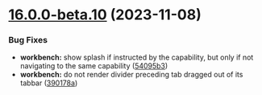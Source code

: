 # [16.0.0-beta.10](https://github.com/SchweizerischeBundesbahnen/scion-workbench/compare/16.0.0-beta.9...16.0.0-beta.10) (2023-11-08)


### Bug Fixes

* **workbench:** show splash if instructed by the capability, but only if not navigating to the same capability ([54095b3](https://github.com/SchweizerischeBundesbahnen/scion-workbench/commit/54095b3703ae36ab56479dbe4870fa890205985c))
* **workbench:** do not render divider preceding tab dragged out of its tabbar ([390178a](https://github.com/SchweizerischeBundesbahnen/scion-workbench/commit/390178a5629fee2ef5be9da81a6609f45fd914e6))




